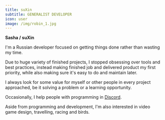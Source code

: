 ```yaml
---
title: suXin
subtitle: GENERALIST DEVELOPER
icon: user
image: /img/robin_1.jpg
---
```

**Sasha / suXin**

I'm a Russian developer focused on getting things done rather than wasting my time.

Due to huge variety of finished projects, I stopped obsessing over tools and best
practices, instead making finished job and delivered product my first priority, while
also making sure it's easy to do and maintain later.

I always look for some value for myself or other people in every project approached,
be it solving a problem or a learning opportunity.

Occasionally, I help people with programming in [Discord](https://discord.gg/BQN6BYE).

Aside from programming and development, I'm also interested in video game design, travelling, racing and birds.

